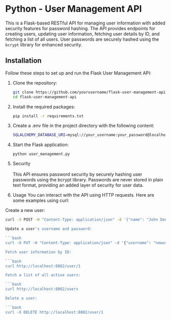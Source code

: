 
# Python - User Management API

This is a Flask-based RESTful API for managing user information with added security features for password hashing. The API provides endpoints for creating users, updating user information, fetching user details by ID, and fetching a list of all users. User passwords are securely hashed using the `bcrypt` library for enhanced security.

## Installation

Follow these steps to set up and run the Flask User Management API:

1. Clone the repository:

   ```bash
   git clone https://github.com/yourusername/flask-user-management-api.git
   cd flask-user-management-api

2. Install the required packages:

   ```bash
   pip install -r requirements.txt

3. Create a .env file in the project directory with the following content:

   ```bash
   SQLALCHEMY_DATABASE_URI=mysql://your_username:your_password@localhost/shopzen_user_management

4. Start the Flask application:
   <br>
   ```
   python user_management.py
   ```

5. Security
   <br><br>This API ensures password security by securely hashing user passwords using the bcrypt library. Passwords are never stored in plain text format, providing an added layer of security for user data.

6. Usage
    You can interact with the API using HTTP requests. Here are some examples using curl:

Create a new user:

 ```bash
curl -X POST -H "Content-Type: application/json" -d '{"name": "John Doe", "email": "john@example.com", "phone_number": "1234567890", "address": "123 Main St", "is_admin": false, "username": "johndoe", "password": "password123", "created_by": 1, "modified_by": 1}' http://localhost:8082/users

Update a user's username and password:

```bash
curl -X PUT -H "Content-Type: application/json" -d '{"username": "newusername", "password": "newpassword123"}' http://localhost:8082/user/1

Fetch user information by ID:

```bash
curl http://localhost:8082/user/1

Fetch a list of all active users:

```bash
curl http://localhost:8082/users

Delete a user:

```bash
curl -X DELETE http://localhost:8082/user/1
